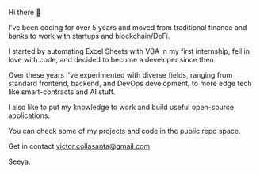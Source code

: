 Hi there 👋

I've been coding for over 5 years and moved from traditional finance and banks to work with startups and blockchain/DeFi.

I started by automating Excel Sheets with VBA in my first internship, fell in love with code, and decided to become a developer since then.

Over these years I've experimented with diverse fields, ranging from standard frontend, backend, and DevOps development, to more edge tech like smart-contracts and AI stuff.

I also like to put my knowledge to work and build useful open-source applications. 

You can check some of my projects and code in the public repo space.

Get in contact victor.collasanta@gmail.com

Seeya.
